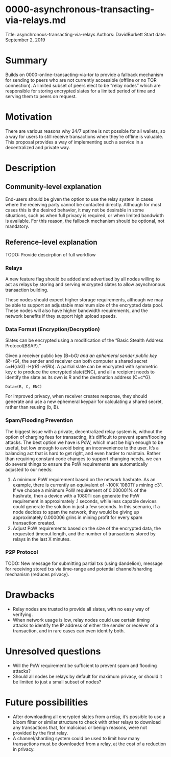 # 0000-asynchronous-transacting-via-relays.md
Title: asynchronous-transacting-via-relays
Authors: DavidBurkett
Start date: September 2, 2019

# Summary
Builds on 0000-online-transacting-via-tor to provide a fallback mechanism for sending to peers who are not currently accessible (offline or no TOR connection).
A limited subset of peers elect to be “relay nodes” which are responsible for storing encrypted slates for a limited period of time and serving them to peers on request.

# Motivation
There are various reasons why 24/7 uptime is not possible for all wallets, so a way for users to still receive transactions when they’re offline is valuable. This proposal provides a way of implementing such a service in a decentralized and private way.

# Description
## Community-level explanation
End-users should be given the option to use the relay system in cases where the receiving party cannot be contacted directly. Although for most cases this is the desired behavior, it may not be desirable in some situations, such as when full privacy is required, or when limited bandwidth is available. For this reason, the fallback mechanism should be optional, not mandatory.

## Reference-level explanation
TODO: Provide descirption of full workflow

### Relays
A new feature flag should be added and advertised by all nodes willing to act as relays by storing and serving encrypted slates to allow asynchronous transaction building.

These nodes should expect higher storage requirements, although we may be able to support an adjustable maximum size of the encrypted data pool. These nodes will also have higher bandwidth requirements, and the network benefits if they support high upload speeds.
 
### Data Format (Encryption/Decryption)
Slates can be encrypted using a modification of the “Basic Stealth Address Protocol(BSAP).” 

Given a receiver public key (B=b*G) and an ephemeral sender public key (R=r*G), the sender and receiver can both computer a shared secret c=H(r*b*G)=H(r*B)=H(R*b). A partial slate can be encrypted with symmetric key c to produce the encrypted slate(ENC), and all a recipient needs to identify the slate as its own is R and the destination address (C=c*G).

`Data=(R, C, ENC)`

For improved privacy, when receiver creates response, they should generate and use a new ephemeral keypair for calculating a shared secret, rather than reusing (b, B).

### Spam/Flooding Prevention
The biggest issue with a private, decentralized relay system is, without the option of charging fees for transacting, it’s difficult to prevent spam/flooding attacks. The best option we have is PoW, which must be high enough to be useful, but low enough to avoid being an inconvenience to the user. It’s a balancing act that is hard to get right, and even harder to maintain. Rather than requiring constant code changes to support changing needs, we can do several things to ensure the PoW requirements are automatically adjusted to our needs:

1. A minimum PoW requirement based on the network hashrate. As an example, there is currently an equivalent of ~100K 1080Ti's mining c31. If we choose a minimum PoW requirement of 0.000001% of the hashrate, then a device with a 1080Ti can generate the PoW requirement in approximately .1 seconds, while less capable devices could generate the solution in just a few seconds. In this scenario, if a node decides to spam the network, they would be giving up approximately 0.000006 grins in mining profit for every spam transaction created.
2. Adjust PoW requirements based on the size of the encrypted data, the requested timeout length, and the number of transactions stored by relays in the last X minutes.

### P2P Protocol
TODO: New message for submitting partial txs (using dandelion), message for receiving stored txs via time-range and potential channel/sharding mechanism (reduces privacy).

# Drawbacks
* Relay nodes are trusted to provide all slates, with no easy way of verifying.
* When network usage is low, relay nodes could use certain timing attacks to identify the IP address of either the sender or receiver of a transaction, and in rare cases can even identify both.

# Unresolved questions
* Will the PoW requirement be sufficient to prevent spam and flooding attacks?
* Should all nodes be relays by default for maximum privacy, or should it be limited to just a small subset of nodes?

# Future possibilities
* After downloading all encrypted slates from a relay, it’s possible to use a bloom filter or similar structure to check with other relays to download any transactions that, for malicious or benign reasons, were not provided by the first relay.
* A channel/sharding system could be used to limit how many transactions must be downloaded from a relay, at the cost of a reduction in privacy.

